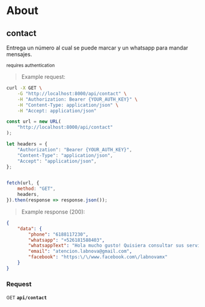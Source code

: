 # About


## contact

Entrega un número al cual se puede marcar y un whatsapp para mandar mensajes.

<small class="badge badge-darkred">requires authentication</small>



> Example request:

```bash
curl -X GET \
    -G "http://localhost:8000/api/contact" \
    -H "Authorization: Bearer {YOUR_AUTH_KEY}" \
    -H "Content-Type: application/json" \
    -H "Accept: application/json"
```

```javascript
const url = new URL(
    "http://localhost:8000/api/contact"
);

let headers = {
    "Authorization": "Bearer {YOUR_AUTH_KEY}",
    "Content-Type": "application/json",
    "Accept": "application/json",
};


fetch(url, {
    method: "GET",
    headers,
}).then(response => response.json());
```


> Example response (200):

```json
{
    "data": {
        "phone": "6188117230",
        "whatsapp": "+526181588403",
        "whatsappText": "Hola mucho gusto! Quisiera consultar sus servicios!",
        "email": "atencion.labnova@gmail.com",
        "facebook": "https:\/\/www.facebook.com\/labnovamx"
    }
}
```
<div id="execution-results-GETapi-contact" hidden>
    <blockquote>Received response<span id="execution-response-status-GETapi-contact"></span>:</blockquote>
    <pre class="json"><code id="execution-response-content-GETapi-contact"></code></pre>
</div>
<div id="execution-error-GETapi-contact" hidden>
    <blockquote>Request failed with error:</blockquote>
    <pre><code id="execution-error-message-GETapi-contact"></code></pre>
</div>
<form id="form-GETapi-contact" data-method="GET" data-path="api/contact" data-authed="1" data-hasfiles="0" data-headers='{"Authorization":"Bearer {YOUR_AUTH_KEY}","Content-Type":"application\/json","Accept":"application\/json"}' onsubmit="event.preventDefault(); executeTryOut('GETapi-contact', this);">
<h3>
    Request&nbsp;&nbsp;&nbsp;
    </h3>
<p>
<small class="badge badge-green">GET</small>
 <b><code>api/contact</code></b>
</p>
<p>
<label id="auth-GETapi-contact" hidden>Authorization header: <b><code>Bearer </code></b><input type="text" name="Authorization" data-prefix="Bearer " data-endpoint="GETapi-contact" data-component="header"></label>
</p>
</form>



